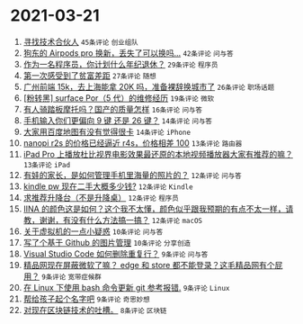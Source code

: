 # 2021-03-21

1. [寻找技术合伙人](https://www.v2ex.com/t/763629) `45条评论` `创业组队`
1. [狗东的 Airpods pro 换新，丢失了可以换吗...](https://www.v2ex.com/t/763574) `42条评论` `问与答`
1. [作为一名程序员，你计划什么年纪退休？](https://www.v2ex.com/t/763623) `29条评论` `程序员`
1. [第一次感受到了贫富差距](https://www.v2ex.com/t/763612) `27条评论` `随想`
1. [广州前端 15k，去上海能拿 20K 吗，准备裸辞换城市了](https://www.v2ex.com/t/763654) `26条评论` `职场话题`
1. [[粉转黑] surface Por（5 代）的维修经历](https://www.v2ex.com/t/763600) `19条评论` `微软`
1. [有人骑踏板摩托吗？国产的质量怎样](https://www.v2ex.com/t/763591) `16条评论` `问与答`
1. [手机输入你们更偏向 9 键 还是 26 键？](https://www.v2ex.com/t/763678) `14条评论` `问与答`
1. [大家用百度地图有没有觉得很卡](https://www.v2ex.com/t/763610) `14条评论` `iPhone`
1. [nanopi r2s 的价格已经逼近 r4s，价格相差 100](https://www.v2ex.com/t/763657) `13条评论` `路由器`
1. [iPad Pro 上播放杜比视界电影效果最还原的本地视频播放器大家有推荐的嘛？](https://www.v2ex.com/t/763633) `13条评论` `iPad`
1. [有娃的家长，是如何管理手机里海量的照片的？](https://www.v2ex.com/t/763648) `12条评论` `问与答`
1. [kindle pw 现在二手大概多少钱?](https://www.v2ex.com/t/763596) `12条评论` `Kindle`
1. [求推荐升降台（不是升降桌）](https://www.v2ex.com/t/763580) `12条评论` `程序员`
1. [IINA 的颜色这是如何？这个我不太懂，颜色似乎跟我预期的有点不太一样，请教，谢谢，有没有什么方法搞一搞？](https://www.v2ex.com/t/763579) `12条评论` `macOS`
1. [关于虚拟机的一点小疑惑](https://www.v2ex.com/t/763656) `10条评论` `问与答`
1. [写了个基于 Github 的图片管理](https://www.v2ex.com/t/763590) `10条评论` `分享创造`
1. [Visual Studio Code 如何删除重复行？](https://www.v2ex.com/t/763653) `9条评论` `问与答`
1. [精品网现在屏蔽微软了嘛？ edge 和 store 都不能登录？这毛精品网有个屁用？](https://www.v2ex.com/t/763625) `9条评论` `宽带症候群`
1. [在 Linux 下使用 bash 命令更新 git 参考报错.](https://www.v2ex.com/t/763597) `9条评论` `Linux`
1. [帮给孩子起个名字吧](https://www.v2ex.com/t/763621) `9条评论` `奇思妙想`
1. [对现在区块链技术的吐槽。](https://www.v2ex.com/t/763649) `8条评论` `区块链`
